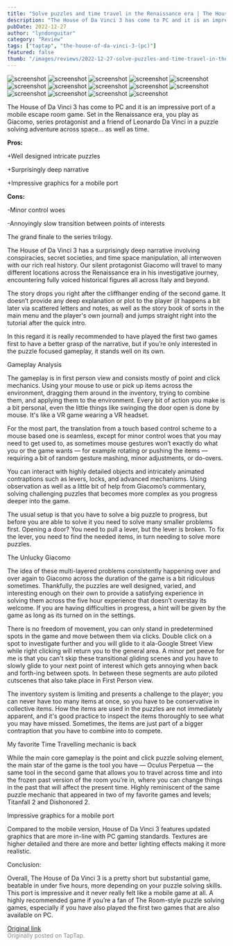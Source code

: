 ```yaml
---
title: "Solve puzzles and time travel in the Renaissance era | The House of Da Vinci 3 - Review"
description: "The House of Da Vinci 3 has come to PC and it is an impressive port of a mobile escape room game. Set in the Renaissance era, you play as Giacomo, series protagonist and a friend of Leonardo Da Vinci in a puzzle solving adventure across space… as well as time."
pubDate: 2022-12-27
author: "lyndonguitar"
category: "Review"
tags: ["taptap", "the-house-of-da-vinci-3-(pc)"]
featured: false
thumb: "/images/reviews/2022-12-27-solve-puzzles-and-time-travel-in-the-renaissance-era--the-house-of-da-vinci-3---review-0.avif"
---
```


<div class="gallery">
  <img src="/images/reviews/2022-12-27-solve-puzzles-and-time-travel-in-the-renaissance-era--the-house-of-da-vinci-3---review-0.avif" alt="screenshot" />
  <img src="/images/reviews/2022-12-27-solve-puzzles-and-time-travel-in-the-renaissance-era--the-house-of-da-vinci-3---review-1.avif" alt="screenshot" />
  <img src="/images/reviews/2022-12-27-solve-puzzles-and-time-travel-in-the-renaissance-era--the-house-of-da-vinci-3---review-2.avif" alt="screenshot" />
  <img src="/images/reviews/2022-12-27-solve-puzzles-and-time-travel-in-the-renaissance-era--the-house-of-da-vinci-3---review-3.avif" alt="screenshot" />
  <img src="/images/reviews/2022-12-27-solve-puzzles-and-time-travel-in-the-renaissance-era--the-house-of-da-vinci-3---review-4.avif" alt="screenshot" />
  <img src="/images/reviews/2022-12-27-solve-puzzles-and-time-travel-in-the-renaissance-era--the-house-of-da-vinci-3---review-5.avif" alt="screenshot" />
  <img src="/images/reviews/2022-12-27-solve-puzzles-and-time-travel-in-the-renaissance-era--the-house-of-da-vinci-3---review-6.avif" alt="screenshot" />
  <img src="/images/reviews/2022-12-27-solve-puzzles-and-time-travel-in-the-renaissance-era--the-house-of-da-vinci-3---review-7.avif" alt="screenshot" />
  <img src="/images/reviews/2022-12-27-solve-puzzles-and-time-travel-in-the-renaissance-era--the-house-of-da-vinci-3---review-8.avif" alt="screenshot" />
  <img src="/images/reviews/2022-12-27-solve-puzzles-and-time-travel-in-the-renaissance-era--the-house-of-da-vinci-3---review-9.avif" alt="screenshot" />
  <img src="/images/reviews/2022-12-27-solve-puzzles-and-time-travel-in-the-renaissance-era--the-house-of-da-vinci-3---review-10.avif" alt="screenshot" />
  <img src="/images/reviews/2022-12-27-solve-puzzles-and-time-travel-in-the-renaissance-era--the-house-of-da-vinci-3---review-11.avif" alt="screenshot" />
  <img src="/images/reviews/2022-12-27-solve-puzzles-and-time-travel-in-the-renaissance-era--the-house-of-da-vinci-3---review-12.avif" alt="screenshot" />
  <img src="/images/reviews/2022-12-27-solve-puzzles-and-time-travel-in-the-renaissance-era--the-house-of-da-vinci-3---review-13.avif" alt="screenshot" />
</div>

The House of Da Vinci 3 has come to PC and it is an impressive port of a mobile escape room game. Set in the Renaissance era, you play as Giacomo, series protagonist and a friend of Leonardo Da Vinci in a puzzle solving adventure across space… as well as time.


**Pros:**


+Well designed intricate puzzles

+Surprisingly deep narrative

+Impressive graphics for a mobile port


**Cons:**


-Minor control woes

-Annoyingly slow transition between points of interests

The grand finale to the series trilogy.

The House of Da Vinci 3 has a surprisingly deep narrative involving conspiracies, secret societies, and time space manipulation, all interwoven with our rich real history. Our silent protagonist Giacomo will travel to many different locations across the Renaissance era in his investigative journey, encountering fully voiced historical figures all across Italy and beyond.

The story drops you right after the cliffhanger ending of the second game. It doesn’t provide any deep explanation or plot to the player (it happens a bit later via scattered letters and notes, as well as the story book of sorts in the main menu and the player's own journal) and jumps straight right into the tutorial after the quick intro.

In this regard it is really recommended to have played the first two games first to have a better grasp of the narrative, but if you’re only interested in the puzzle focused gameplay, it stands well on its own.

Gameplay Analysis

The gameplay is in first person view and consists mostly of point and click mechanics. Using your mouse to use or pick up items across the environment, dragging them around in the inventory, trying to combine them, and applying them to the environment. Every bit of action you make is a bit personal, even the little things like swinging the door open is done by mouse. It's like a VR game wearing a VR headset.

For the most part, the translation from a touch based control scheme to a mouse based one is seamless, except for minor control woes that you may need to get used to, as sometimes mouse gestures won’t exactly do what you or the game wants — for example rotating or pushing the items — requiring a bit of random gesture mashing, minor adjustments, or do-overs.

You can interact with highly detailed objects and intricately animated contraptions such as levers, locks, and advanced mechanisms. Using observation as well as a little bit of help from Giacomo’s commentary, solving challenging puzzles that becomes more complex as you progress deeper into the game.

The usual setup is that you have to solve a big puzzle to progress, but before you are able to solve it you need to solve many smaller problems first. Opening a door? You need to pull a lever, but the lever is broken. To fix the lever, you need to find the needed items, in turn needing to solve more puzzles.

The Unlucky Giacomo

The idea of these multi-layered problems consistently happening over and over again to Giacomo across the duration of the game is a bit ridiculous sometimes. Thankfully, the puzzles are well designed, varied, and interesting enough on their own to provide a satisfying experience in solving them across the five hour experience that doesn’t overstay its welcome. If you are having difficulties in progress, a hint will be given by the game as long as its turned on in the settings.

There is no freedom of movement, you can only stand in predetermined spots in the game and move between them via clicks. Double click on a spot to investigate further and you will glide to it ala-Google Street View while right clicking will return you to the general area. A minor pet peeve for me is that you can't skip these transitional gliding scenes and you have to slowly glide to your next point of interest which gets annoying when back and forth-ing between spots. In between these segments are auto piloted cutscenes that also take place in First Person view.

The inventory system is limiting and presents a challenge to the player; you can never have too many items at once, so you have to be conservative in collective items. How the items are used in the puzzles are not immediately apparent, and it's good practice to inspect the items thoroughly to see what you may have missed. Sometimes, the items are just part of a bigger contraption that you have to combine into to compete.

My favorite Time Travelling mechanic is back

While the main core gameplay is the point and click puzzle solving element, the main star of the game is the tool you have — Oculus Perpetua — the same tool in the second game that allows you to travel across time and into the frozen past version of the room you’re in, where you can change things in the past that will affect the present time. Highly reminiscent of the same puzzle mechanic that appeared in two of my favorite games and levels; Titanfall 2 and Dishonored 2.

Impressive graphics for a mobile port

Compared to the mobile version, House of Da Vinci 3 features updated graphics that are more in-line with PC gaming standards. Textures are higher detailed and there are more and better lighting effects making it more realistic.

Conclusion:

Overall, The House of Da Vinci 3 is a pretty short but substantial game, beatable in under five hours, more depending on your puzzle solving skills. This port is impressive and it never really felt like a mobile game at all. A highly recommended game if you’re a fan of The Room-style puzzle solving games, especially if you have also played the first two games that are also available on PC.

[Original link](https://www.taptap.io/post/3953903)<br><span style="font-size: 0.95em; color: #888;">Originally posted on TapTap.</span>
